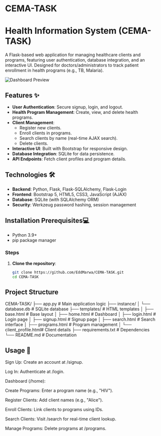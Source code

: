 # CEMA-TASK
# Health Information System (CEMA-TASK)

A Flask-based web application for managing healthcare clients and programs, featuring user authentication, database integration, and an interactive UI. Designed for doctors/administrators to track patient enrollment in health programs (e.g., TB, Malaria).

![Dashboard Preview](https://via.placeholder.com/800x400.png?text=Health+System+Dashboard)

## Features ✨
- **User Authentication**: Secure signup, login, and logout.
- **Health Program Management**: Create, view, and delete health programs.
- **Client Management**:
  - Register new clients.
  - Enroll clients in programs.
  - Search clients by name (real-time AJAX search).
  - Delete clients.
- **Interactive UI**: Built with Bootstrap for responsive design.
- **Database Integration**: SQLite for data persistence.
- **API Endpoints**: Fetch client profiles and program details.

## Technologies 🛠️
- **Backend**: Python, Flask, Flask-SQLAlchemy, Flask-Login
- **Frontend**: Bootstrap 5, HTML5, CSS3, JavaScript (AJAX)
- **Database**: SQLite (with SQLAlchemy ORM)
- **Security**: Werkzeug password hashing, session management

## Installation Prerequisites💻

- Python 3.9+
- pip package manager

### Steps
1. **Clone the repository**:
   ```bash
   git clone https://github.com/EddMarwa/CEMA-TASK.git
   cd CEMA-TASK

## Project Structure

CEMA-TASK/
├── app.py                 # Main application logic
├── instance/
│   └── database.db        # SQLite database
├── templates/             # HTML templates
│   ├── base.html          # Base layout
│   ├── home.html          # Dashboard
│   ├── login.html         # Login page
│   ├── signup.html        # Signup page
│   ├── search.html        # Search interface
│   ├── programs.html      # Program management
│   └── client_profile.html# Client details
├── requirements.txt       # Dependencies
└── README.md              # Documentation

## Usage 🚀
Sign Up: Create an account at /signup.

Log In: Authenticate at /login.

Dashboard (/home):

Create Programs: Enter a program name (e.g., "HIV").

Register Clients: Add client names (e.g., "Alice").

Enroll Clients: Link clients to programs using IDs.

Search Clients: Visit /search for real-time client lookup.

Manage Programs: Delete programs at /programs.